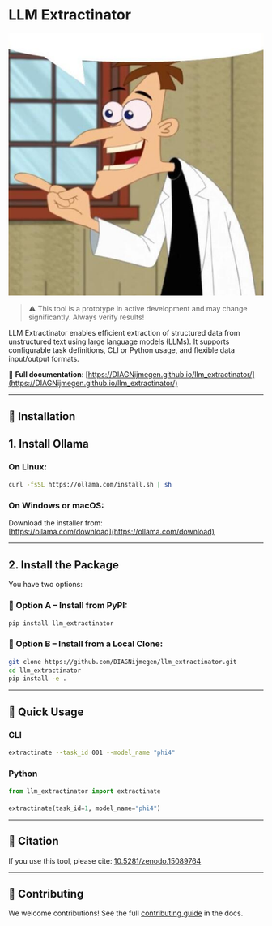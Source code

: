 # LLM Extractinator

![Overview of the LLM Data Extractor](docs/images/doofenshmirtz.jpg)

> ⚠️ This tool is a prototype in active development and may change significantly. Always verify results!

LLM Extractinator enables efficient extraction of structured data from unstructured text using large language models (LLMs). It supports configurable task definitions, CLI or Python usage, and flexible data input/output formats.

📘 **Full documentation**: [https://DIAGNijmegen.github.io/llm_extractinator/](https://DIAGNijmegen.github.io/llm_extractinator/)  

---

## 🔧 Installation

## 1. **Install Ollama**

### On **Linux**:

```bash
curl -fsSL https://ollama.com/install.sh | sh
```

### On **Windows** or **macOS**:

Download the installer from:  
[https://ollama.com/download](https://ollama.com/download)

---

## 2. **Install the Package**

You have two options:

### 🔹 Option A – Install from PyPI:

```bash
pip install llm_extractinator
```

### 🔹 Option B – Install from a Local Clone:

```bash
git clone https://github.com/DIAGNijmegen/llm_extractinator.git
cd llm_extractinator
pip install -e .
```

---

## 🚀 Quick Usage

### CLI

```bash
extractinate --task_id 001 --model_name "phi4"
```

### Python

```python
from llm_extractinator import extractinate

extractinate(task_id=1, model_name="phi4")
```

---

## 📄 Citation

If you use this tool, please cite:
[10.5281/zenodo.15089764](https://doi.org/10.5281/zenodo.15089764)

---

## 🤝 Contributing

We welcome contributions! See the full [contributing guide](https://<your_username>.github.io/llm_extractinator/contributing/) in the docs.
